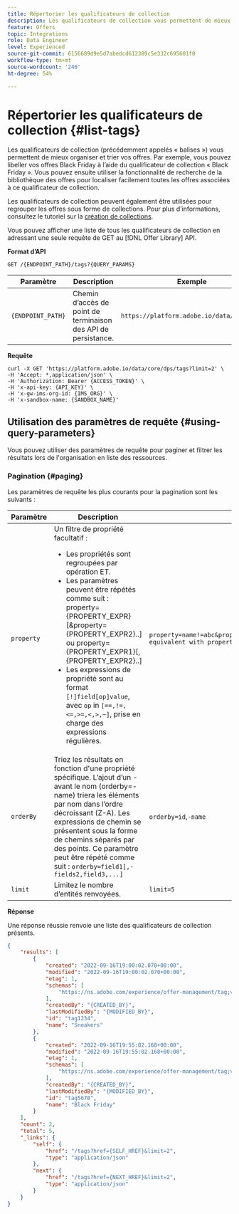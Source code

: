 ```yaml
---
title: Répertorier les qualificateurs de collection
description: Les qualificateurs de collection vous permettent de mieux organiser et trier vos offres.
feature: Offers
topic: Integrations
role: Data Engineer
level: Experienced
source-git-commit: 6156689d9e5d7abedcd612389c5e332c695601f0
workflow-type: tm+mt
source-wordcount: '246'
ht-degree: 54%

---
```



# Répertorier les qualificateurs de collection {#list-tags}

Les qualificateurs de collection (précédemment appelés « balises ») vous permettent de mieux organiser et trier vos offres. Par exemple, vous pouvez libeller vos offres Black Friday à l’aide du qualificateur de collection « Black Friday ». Vous pouvez ensuite utiliser la fonctionnalité de recherche de la bibliothèque des offres pour localiser facilement toutes les offres associées à ce qualificateur de collection.

Les qualificateurs de collection peuvent également être utilisées pour regrouper les offres sous forme de collections. Pour plus d’informations, consultez le tutoriel sur la [création de collections](../../../../offer-library/creating-collections.md).

Vous pouvez afficher une liste de tous les qualificateurs de collection en adressant une seule requête de GET au [!DNL Offer Library] API.

**Format d’API**

```http
GET /{ENDPOINT_PATH}/tags?{QUERY_PARAMS}
```

| Paramètre | Description | Exemple |
| --------- | ----------- | ------- |
| `{ENDPOINT_PATH}` | Chemin d’accès de point de terminaison des API de persistance. | `https://platform.adobe.io/data/core/dps` |

**Requête**

```shell
curl -X GET 'https://platform.adobe.io/data/core/dps/tags?limit=2' \
-H 'Accept: *,application/json' \
-H 'Authorization: Bearer {ACCESS_TOKEN}' \
-H 'x-api-key: {API_KEY}' \
-H 'x-gw-ims-org-id: {IMS_ORG}' \
-H 'x-sandbox-name: {SANDBOX_NAME}'
```

## Utilisation des paramètres de requête {#using-query-parameters}

Vous pouvez utiliser des paramètres de requête pour paginer et filtrer les résultats lors de l&#39;organisation en liste des ressources.

### Pagination {#paging}

Les paramètres de requête les plus courants pour la pagination sont les suivants :

| Paramètre | Description | Exemple |
| --------- | ----------- | ------- |
| `property` | Un filtre de propriété facultatif : <ul><li>Les propriétés sont regroupées par opération ET.</li><li>Les paramètres peuvent être répétés comme suit : property={PROPERTY_EXPR}[&amp;property={PROPERTY_EXPR2}..] ou property={PROPERTY_EXPR1}[,{PROPERTY_EXPR2}..]</li><li>Les expressions de propriété sont au format `[!]field[op]value`, avec `op` in `[==,!=,<=,>=,<,>,~]`, prise en charge des expressions régulières.</li></ul> | `property=name!=abc&property=id~.*1234.*&property=description equivalent with property=name!=abc,id~.*1234.*,description.` |
| `orderBy` | Triez les résultats en fonction d&#39;une propriété spécifique. L’ajout d’un - avant le nom (orderby=-name) triera les éléments par nom dans l’ordre décroissant (Z-A). Les expressions de chemin se présentent sous la forme de chemins séparés par des points. Ce paramètre peut être répété comme suit : `orderby=field1[,-fields2,field3,...]` | `orderby=id`,`-name` |
| `limit` | Limitez le nombre d’entités renvoyées. | `limit=5` |

**Réponse**

Une réponse réussie renvoie une liste des qualificateurs de collection présents.

```json
{
    "results": [
        {
            "created": "2022-09-16T19:00:02.070+00:00",
            "modified": "2022-09-16T19:00:02.070+00:00",
            "etag": 1,
            "schemas": [
                "https://ns.adobe.com/experience/offer-management/tag;version=0.1"
            ],
            "createdBy": "{CREATED_BY}",
            "lastModifiedBy": "{MODIFIED_BY}",
            "id": "tag1234",
            "name": "Sneakers"
        },
        {
            "created": "2022-09-16T19:55:02.168+00:00",
            "modified": "2022-09-16T19:55:02.168+00:00",
            "etag": 1,
            "schemas": [
                "https://ns.adobe.com/experience/offer-management/tag;version=0.1"
            ],
            "createdBy": "{CREATED_BY}",
            "lastModifiedBy": "{MODIFIED_BY}",
            "id": "tag5678",
            "name": "Black Friday"
        }
    ],
    "count": 2,
    "total": 5,
    "_links": {
        "self": {
            "href": "/tags?href={SELF_HREF}&limit=2",
            "type": "application/json"
        },
        "next": {
            "href": "/tags?href={NEXT_HREF}&limit=2",
            "type": "application/json"
        }
    }
}
```
